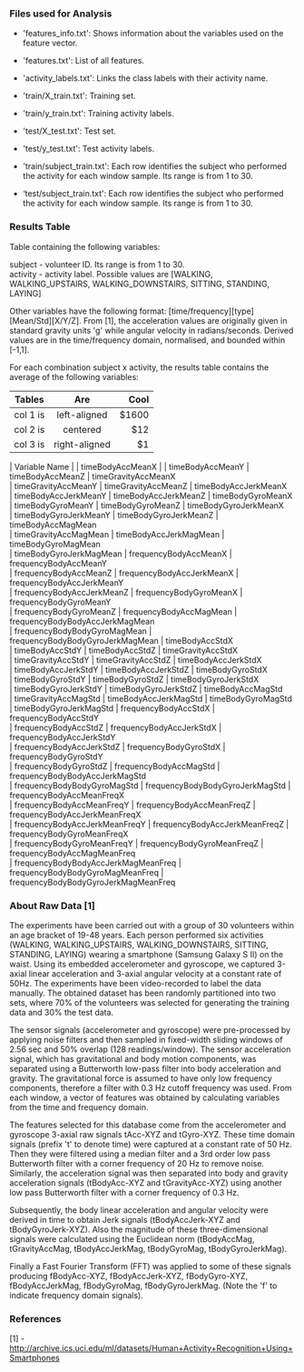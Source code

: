 ### Files used for Analysis

- 'features_info.txt': Shows information about the variables used on the feature vector.

- 'features.txt': List of all features.

- 'activity_labels.txt': Links the class labels with their activity name.

- 'train/X_train.txt': Training set.

- 'train/y_train.txt': Training activity labels.

- 'test/X_test.txt': Test set.

- 'test/y_test.txt': Test activity labels.

- 'train/subject_train.txt': Each row identifies the subject who performed the activity for each window sample. Its range is from 1 to 30.

- ‘test/subject_train.txt': Each row identifies the subject who performed the activity for each window sample. Its range is from 1 to 30.

### Results Table

Table containing the following variables:

subject - volunteer ID. Its range is from 1 to 30.  
activity - activity label. Possible values are [WALKING, WALKING_UPSTAIRS, WALKING_DOWNSTAIRS, SITTING, STANDING, LAYING]

Other variables have the following format: [time/frequency][type][Mean/Std][X/Y/Z]. From [1], the acceleration values are originally given in standard gravity units 'g' while angular velocity in radians/seconds. Derived values are in the time/frequency domain, normalised, and bounded within [-1,1].

For each combination subject x activity, the results table contains the average of the following variables:

| Tables   |      Are      |  Cool |
|----------|:-------------:|------:|
| col 1 is |  left-aligned | $1600 |
| col 2 is |    centered   |   $12 |
| col 3 is | right-aligned |    $1 |

| Variable Name |
| timeBodyAccMeanX |
| timeBodyAccMeanY
| timeBodyAccMeanZ
| timeGravityAccMeanX                 
| timeGravityAccMeanY
| timeGravityAccMeanZ
| timeBodyAccJerkMeanX                
| timeBodyAccJerkMeanY
| timeBodyAccJerkMeanZ
| timeBodyGyroMeanX                   
| timeBodyGyroMeanY
| timeBodyGyroMeanZ
| timeBodyGyroJerkMeanX               
| timeBodyGyroJerkMeanY
| timeBodyGyroJerkMeanZ
| timeBodyAccMagMean                  
| timeGravityAccMagMean
| timeBodyAccJerkMagMean
| timeBodyGyroMagMean                 
| timeBodyGyroJerkMagMean
| frequencyBodyAccMeanX
| frequencyBodyAccMeanY               
| frequencyBodyAccMeanZ
| frequencyBodyAccJerkMeanX
| frequencyBodyAccJerkMeanY           
| frequencyBodyAccJerkMeanZ
| frequencyBodyGyroMeanX
| frequencyBodyGyroMeanY              
| frequencyBodyGyroMeanZ
| frequencyBodyAccMagMean
| frequencyBodyBodyAccJerkMagMean     
| frequencyBodyBodyGyroMagMean
| frequencyBodyBodyGyroJerkMagMean
| timeBodyAccStdX                     
| timeBodyAccStdY
| timeBodyAccStdZ
| timeGravityAccStdX                  
| timeGravityAccStdY
| timeGravityAccStdZ
| timeBodyAccJerkStdX                 
| timeBodyAccJerkStdY
| timeBodyAccJerkStdZ
| timeBodyGyroStdX                    
| timeBodyGyroStdY
| timeBodyGyroStdZ
| timeBodyGyroJerkStdX                
| timeBodyGyroJerkStdY
| timeBodyGyroJerkStdZ
| timeBodyAccMagStd                   
| timeGravityAccMagStd
| timeBodyAccJerkMagStd
| timeBodyGyroMagStd                  
| timeBodyGyroJerkMagStd
| frequencyBodyAccStdX
| frequencyBodyAccStdY                
| frequencyBodyAccStdZ
| frequencyBodyAccJerkStdX
| frequencyBodyAccJerkStdY            
| frequencyBodyAccJerkStdZ
| frequencyBodyGyroStdX
| frequencyBodyGyroStdY               
| frequencyBodyGyroStdZ
| frequencyBodyAccMagStd
| frequencyBodyBodyAccJerkMagStd      
| frequencyBodyBodyGyroMagStd
| frequencyBodyBodyGyroJerkMagStd
| frequencyBodyAccMeanFreqX           
| frequencyBodyAccMeanFreqY
| frequencyBodyAccMeanFreqZ
| frequencyBodyAccJerkMeanFreqX       
| frequencyBodyAccJerkMeanFreqY
| frequencyBodyAccJerkMeanFreqZ
| frequencyBodyGyroMeanFreqX          
| frequencyBodyGyroMeanFreqY
| frequencyBodyGyroMeanFreqZ
| frequencyBodyAccMagMeanFreq         
| frequencyBodyBodyAccJerkMagMeanFreq
| frequencyBodyBodyGyroMagMeanFreq
| frequencyBodyBodyGyroJerkMagMeanFreq

### About Raw Data [1]

The experiments have been carried out with a group of 30 volunteers within an age bracket of 19-48 years. Each person performed six activities (WALKING, WALKING_UPSTAIRS, WALKING_DOWNSTAIRS, SITTING, STANDING, LAYING) wearing a smartphone (Samsung Galaxy S II) on the waist. Using its embedded accelerometer and gyroscope, we captured 3-axial linear acceleration and 3-axial angular velocity at a constant rate of 50Hz. The experiments have been video-recorded to label the data manually. The obtained dataset has been randomly partitioned into two sets, where 70% of the volunteers was selected for generating the training data and 30% the test data.

The sensor signals (accelerometer and gyroscope) were pre-processed by applying noise filters and then sampled in fixed-width sliding windows of 2.56 sec and 50% overlap (128 readings/window). The sensor acceleration signal, which has gravitational and body motion components, was separated using a Butterworth low-pass filter into body acceleration and gravity. The gravitational force is assumed to have only low frequency components, therefore a filter with 0.3 Hz cutoff frequency was used. From each window, a vector of features was obtained by calculating variables from the time and frequency domain.

The features selected for this database come from the accelerometer and gyroscope 3-axial raw signals tAcc-XYZ and tGyro-XYZ. These time domain signals (prefix 't' to denote time) were captured at a constant rate of 50 Hz. Then they were filtered using a median filter and a 3rd order low pass Butterworth filter with a corner frequency of 20 Hz to remove noise. Similarly, the acceleration signal was then separated into body and gravity acceleration signals (tBodyAcc-XYZ and tGravityAcc-XYZ) using another low pass Butterworth filter with a corner frequency of 0.3 Hz. 

Subsequently, the body linear acceleration and angular velocity were derived in time to obtain Jerk signals (tBodyAccJerk-XYZ and tBodyGyroJerk-XYZ). Also the magnitude of these three-dimensional signals were calculated using the Euclidean norm (tBodyAccMag, tGravityAccMag, tBodyAccJerkMag, tBodyGyroMag, tBodyGyroJerkMag). 

Finally a Fast Fourier Transform (FFT) was applied to some of these signals producing fBodyAcc-XYZ, fBodyAccJerk-XYZ, fBodyGyro-XYZ, fBodyAccJerkMag, fBodyGyroMag, fBodyGyroJerkMag. (Note the 'f' to indicate frequency domain signals).

### References

[1] - http://archive.ics.uci.edu/ml/datasets/Human+Activity+Recognition+Using+Smartphones